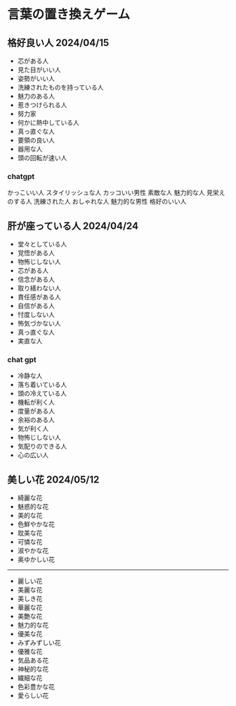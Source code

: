 # 言葉の置き換えゲーム

## 格好良い人 2024/04/15
* 芯がある人
* 見た目がいい人
* 姿勢がいい人
* 洗練されたものを持っている人
* 魅力のある人
* 惹きつけられる人
* 努力家
* 何かに熱中している人
* 真っ直ぐな人
* 要領の良い人
* 器用な人
* 頭の回転が速い人

### chatgpt
かっこいい人
スタイリッシュな人
カッコいい男性
素敵な人
魅力的な人
見栄えのする人
洗練された人
おしゃれな人
魅力的な男性
格好のいい人

## 肝が座っている人 2024/04/24
* 堂々としている人
* 覚悟がある人
* 物怖じしない人
* 芯がある人
* 信念がある人
* 取り繕わない人
* 責任感がある人
* 自信がある人
* 忖度しない人
* 怖気づかない人
* 真っ直ぐな人
* 実直な人

### chat gpt
* 冷静な人
* 落ち着いている人
* 頭の冷えている人
* 機転が利く人
* 度量がある人
* 余裕のある人
* 気が利く人
* 物怖じしない人
* 気配りのできる人
* 心の広い人


## 美しい花 2024/05/12
* 綺麗な花
* 魅惑的な花
* 美的な花
* 色鮮やかな花
* 耽美な花
* 可憐な花
* 淑やかな花
* 奥ゆかしい花
---
* 麗しい花
* 美麗な花
* 美しき花
* 華麗な花
* 美艶な花
* 魅力的な花
* 優美な花
* みずみずしい花
* 優雅な花
* 気品ある花
* 神秘的な花
* 繊細な花
* 色彩豊かな花
* 愛らしい花